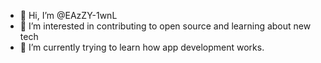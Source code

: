 - 👋 Hi, I’m @EAzZY-1wnL
- 👀 I’m interested in contributing to open source and learning about new tech 
- 🌱 I’m currently trying to learn how app development works.


<!---
EAzZY-1wnL/EAzZY-1wnL is a ✨ special ✨ repository because its `README.md` (this file) appears on your GitHub profile.
You can click the Preview link to take a look at your changes.
- 💞️ I’m looking to collaborate on ...
--->
